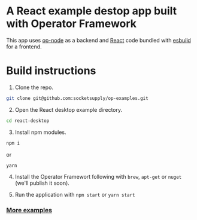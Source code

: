 # A React example destop app built with Operator Framework

This app uses [op-node](https://github.com/socketsupply/op-node) as a backend and [React](https://reactjs.org) code bundled with [esbuild](https://esbuild.github.io) for a frontend.

# Build instructions

1. Clone the repo.
```bash
git clone git@github.com:socketsupply/op-examples.git
```
2. Open the React desktop example directory.
```bash
cd react-desktop
```
3. Install npm modules.
```bash
npm i
```
or
```bash
yarn
```
4. Install the Operator Framewort following with `brew`, `apt-get` or `nuget` (we'll publish it soon).

5. Run the application with `npm start` or `yarn start`

### [More examples](../)